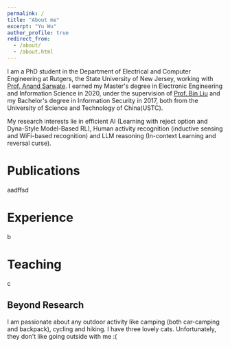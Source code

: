 ```yaml
---
permalink: /
title: "About me"
excerpt: "Yu Wu"
author_profile: true
redirect_from: 
  - /about/
  - /about.html 
---
```


I am a PhD student in the Department of Electrical and Computer Engineering at Rutgers, the State University of New Jersey, working with [Prof. Anand Sarwate](https://adsarwate.github.io). I earned my Master's degree in Electronic Engineering and Information Science in 2020, under the supervision of [Prof. Bin Liu](https://scholar.google.com/citations?user=kReWULQAAAAJ&hl=zh-CN) and my Bachelor's degree in Information Security in 2017, both from the University of Science and Technology of China(USTC).

My research interests lie in efficient AI (Learning with reject option and Dyna-Style Model-Based RL), Human activity recognition (inductive sensing and WiFi-based recognition) and LLM reasoning (In-context Learning and reversal curse).

Publications
======
aadffsd


Experience
======
b

Teaching
======
c

Beyond Research
------
I am passionate about any outdoor activity like camping (both car-camping and backpack), cycling and hiking. I have three lovely cats. Unfortunately, they don't like going outside with me :(
